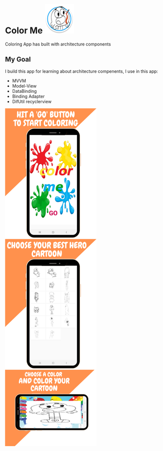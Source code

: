 # Color Me ![](https://github.com/am1994/ColorProject/blob/master/app/src/main/res/mipmap-xhdpi/ic_launcher_round.png)
Coloring App has built with  architecture components

## My Goal   
I build this app for learning about architecture compenents, I use in this app: </b>

- MVVM
- Model-View
- DataBinding
- Binding Adapter
- DifUtil recyclerview 

<p float="left">
  <img src="https://github.com/am1994/ColorProject/blob/master/Choose%20your%20best%20hero%20cartoon%20(1).png" width="300" />
  <img src="https://github.com/am1994/ColorProject/blob/master/Choose%20your%20best%20hero%20cartoon.png" width="300" />
  <img src="https://github.com/am1994/ColorProject/blob/master/Choose%20a%20Color%20and%20Color%20your%20Cartoon.png" width="300" />
</p>
 
